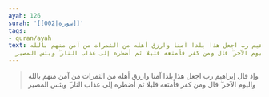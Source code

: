 ```yaml
---
ayah: 126
surah: '[[002|سورة]]'
tags:
- quran/ayah
text: وإذ قال إبراهيم رب اجعل هذا بلدا آمنا وارزق أهله من الثمرات من آمن منهم بالله
  واليوم الآخر ۖ قال ومن كفر فأمتعه قليلا ثم أضطره إلى عذاب النار ۖ وبئس المصير
---
```

> وإذ قال إبراهيم رب اجعل هذا بلدا آمنا وارزق أهله من الثمرات من آمن منهم بالله واليوم الآخر ۖ قال ومن كفر فأمتعه قليلا ثم أضطره إلى عذاب النار ۖ وبئس المصير
